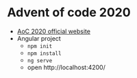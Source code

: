 # Advent of code 2020

- [AoC 2020 official website](https://adventofcode.com/2020)
- Angular project
  - `npm init`
  - `npm install`
  - `ng serve`
  - open http://localhost:4200/
